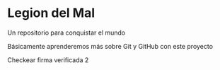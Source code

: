 # Legion del Mal
Un repositorio para conquistar el mundo

Básicamente aprenderemos más sobre Git y GitHub con este proyecto


Checkear firma verificada 2
